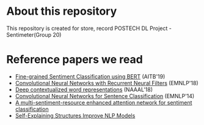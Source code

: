 # About this repository
This repository is created for store, record POSTECH DL Project - Sentimeter(Group 20)

# Reference papers we read
* [Fine-grained Sentiment Classification using BERT](https://arxiv.org/pdf/1910.03474.pdf) (AITB'19)
* [Convolutional Neural Networks with Recurrent Neural Filters](https://arxiv.org/pdf/1808.09315) (EMNLP'18)
* [Deep contextualized word representations](https://arxiv.org/pdf/1802.05365) (NAAAL'18)
* [Convolutional Neural Networks for Sentence Classification](https://arxiv.org/pdf/1408.5882) (EMNLP'14)
* [A multi-sentiment-resource enhanced attention network for sentiment classification](https://arxiv.org/pdf/1807.04990)
* [Self-Explaining Structures Improve NLP Models](https://arxiv.org/pdf/2012.01786)

